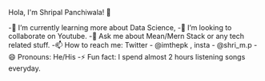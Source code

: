 Hola, I'm Shripal Panchiwala! 👋

-🌱 I’m currently learning more about Data Science,
-👯 I’m looking to collaborate on Youtube.
-💬 Ask me about Mean/Mern Stack or any tech related stuff.
-📫 How to reach me: Twitter - @imthepk , insta - @shri_m.p
-😄 Pronouns: He/His
-⚡ Fun fact: I spend almost 2 hours listening songs everyday.

<!---
shripal3354/shripal3354 is a ✨ special ✨ repository because its `README.md` (this file) appears on your GitHub profile.
You can click the Preview link to take a look at your changes.
--->
